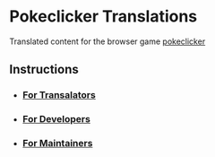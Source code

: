 # Pokeclicker Translations

Translated content for the browser game [pokeclicker](https://github.com/pokeclicker/pokeclicker)

## Instructions

- ### [For Transalators](instructions/translators.md)
- ### [For Developers](instructions/developers.md)
- ### [For Maintainers](instructions/maintainer.md)
